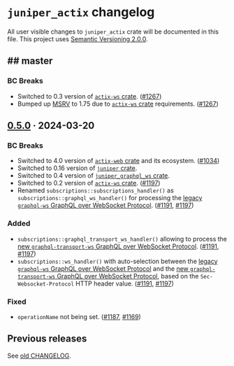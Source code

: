 `juniper_actix` changelog
=========================

All user visible changes to `juniper_actix` crate will be documented in this file. This project uses [Semantic Versioning 2.0.0].




## ## master

### BC Breaks

- Switched to 0.3 version of [`actix-ws` crate]. ([#1267])
- Bumped up [MSRV] to 1.75 due to [`actix-ws` crate] requirements. ([#1267])

[#1267]: /../../pull/1267




## [0.5.0] · 2024-03-20
[0.5.0]: /../../tree/juniper_actix-v0.5.0/juniper_actix

### BC Breaks

- Switched to 4.0 version of [`actix-web` crate] and its ecosystem. ([#1034])
- Switched to 0.16 version of [`juniper` crate].
- Switched to 0.4 version of [`juniper_graphql_ws` crate].
- Switched to 0.2 version of [`actix-ws` crate]. ([#1197])
- Renamed `subscriptions::subscriptions_handler()` as `subscriptions::graphql_ws_handler()` for processing the [legacy `graphql-ws` GraphQL over WebSocket Protocol][graphql-ws]. ([#1191], [#1197])

### Added

- `subscriptions::graphql_transport_ws_handler()` allowing to process the [new `graphql-transport-ws` GraphQL over WebSocket Protocol][graphql-transport-ws]. ([#1191], [#1197])
- `subscriptions::ws_handler()` with auto-selection between the [legacy `graphql-ws` GraphQL over WebSocket Protocol][graphql-ws] and the [new `graphql-transport-ws` GraphQL over WebSocket Protocol][graphql-transport-ws], based on the `Sec-Websocket-Protocol` HTTP header value. ([#1191], [#1197])

### Fixed

- `operationName` not being set. ([#1187], [#1169])

[#1034]: /../../pull/1034
[#1169]: /../../issues/1169
[#1187]: /../../pull/1187
[#1191]: /../../pull/1191
[#1197]: /../../pull/1197




## Previous releases

See [old CHANGELOG](/../../blob/juniper_actix-v0.4.0/juniper_actix/CHANGELOG.md).




[`actix` crate]: https://docs.rs/actix
[`actix-web` crate]: https://docs.rs/actix-web
[`actix-ws` crate]: https://docs.rs/actix-ws
[`juniper` crate]: https://docs.rs/juniper
[`juniper_graphql_ws` crate]: https://docs.rs/juniper_graphql_ws
[Semantic Versioning 2.0.0]: https://semver.org
[graphql-transport-ws]: https://github.com/enisdenjo/graphql-ws/blob/v5.14.0/PROTOCOL.md
[graphql-ws]: https://github.com/apollographql/subscriptions-transport-ws/blob/v0.11.0/PROTOCOL.md
[MSRV]: https://doc.rust-lang.org/cargo/reference/manifest.html#the-rust-version-field
